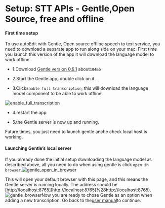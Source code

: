 # Setup: STT APIs - Gentle,Open Source, free and offline

#### First time setup

To use autoEdit with Gentle, Open source offline speech to text service, you need to download a separate app to run along side on your mac. First time you launch this version of the app it will download the language model to work offline.

* 1.Download [Gentle version 0.9.1](https://github.com/lowerquality/gentle/releases/tag/0.9.1) about`104mb`

* 2.Start the Gentle app, double click on it.

* 3.Click`Enable full transcription`, this will download the language model component to be able to work offline.

![](http://www.autoedit.io/img/gentle_enable_full_transcription.png "enable\_full\_transcription")

* 4.restart the app

* 5.the Gentle server is now up and running.

Future times, you just need to launch gentle anche check local host is working.

#### Launching Gentle’s local server

If you already done the initial setup downloading the language model as described above, all you need to do when using gentle is click `open in browser`.![](http://www.autoedit.io/img/gentle_open_in_browser.png "gentle\_open\_in\_browser")

This will open your default browser with this page, and this means the Gentle server is running locally. The address should be [http://localhost:8765](http://localhost:8765]%28http://localhost:8765\).![](http://www.autoedit.io/img/gentle_browser.png " gentle\_browser")Now you are ready to chose Gentle as an option when adding a new transcription. Go back to the[user manual](http://www.autoedit.io/user_manual/usage.html)to continue.

